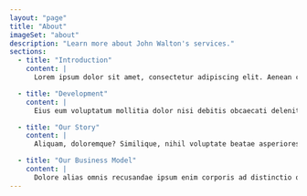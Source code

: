 ```yaml
---
layout: "page"
title: "About"
imageSet: "about"
description: "Learn more about John Walton's services."
sections:
  - title: "Introduction"
    content: |
      Lorem ipsum dolor sit amet, consectetur adipiscing elit. Aenean commodo ligula eget dolor. Aenean massa.

  - title: "Development"
    content: |
      Eius eum voluptatum mollitia dolor nisi debitis obcaecati deleniti aperiam reprehenderit nulla eos.

  - title: "Our Story"
    content: |
      Aliquam, doloremque? Similique, nihil voluptate beatae asperiores fugiat quibusdam.

  - title: "Our Business Model"
    content: |
      Dolore alias omnis recusandae ipsum enim corporis ad distinctio quos, voluptas incidunt vitae nulla dolor aliquid.
---
```

